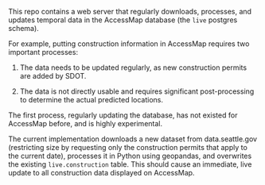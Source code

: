 This repo contains a web server that regularly downloads, processes, and
updates temporal data in the AccessMap database (the `live` postgres schema).

For example, putting construction information in AccessMap requires two
important processes:

1. The data needs to be updated regularly, as new construction permits are
added by SDOT.

2. The data is not directly usable and requires significant post-processing to
determine the actual predicted locations.

The first process, regularly updating the database, has not existed for
AccessMap before, and is highly experimental.

The current implementation
downloads a new dataset from data.seattle.gov (restricting size by requesting
only the construction permits that apply to the current date), processes it in
Python using geopandas, and overwrites the existing `live.construction` table.
This should cause an immediate, live update to all construction data displayed
on AccessMap.
